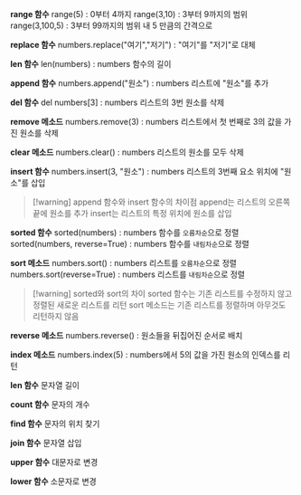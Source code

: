 **range 함수**
range(5) : 0부터 4까지
range(3,10) : 3부터 9까지의 범위
range(3,100,5) : 3부터 99까지의 범위 내 5 만큼의 간격으로

**replace 함수**
numbers.replace("여기","저기") : "여기"를 "저기"로 대체 

**len 함수**
len(numbers) : numbers 함수의 길이

**append 함수** 
numbers.append("원소") : numbers 리스트에 "원소"를 추가

**del 함수**
del numbers[3] : numbers 리스트의 3번 원소를 삭제

**remove 메소드**
numbers.remove(3) : numbers 리스트에서 첫 번째로 3의 값을 가진 원소를 삭제

**clear 메소드**
numbers.clear() : numbers 리스트의 원소를 모두 삭제

**insert 함수**
numbers.insert(3, "원소") : numbers 리스트의 3번째 요소 위치에 "원소"를 삽입

>[!warning] append 함수와 insert 함수의 차이점
>append는 리스트의 오른쪽 끝에 원소를 추가
>insert는 리스트의 특정 위치에 원소를 삽입

**sorted 함수**
sorted(numbers) : numbers 함수를 `오름차순`으로 정렬
sorted(numbers, reverse=True) : numbers 함수를 `내림차순`으로 정렬

**sort 메소드**
numbers.sort() : numbers 리스트를 `오름차순`으로 정렬
numbers.sort(reverse=True) : numbers 리스트를 `내림차순`으로 정렬

>[!warning] sorted와 sort의 차이
>sorted 함수는 기존 리스트를 수정하지 않고 정렬된 새로운 리스트를 리턴
sort 메소드는 기존 리스트를 정렬하며 아무것도 리턴하지 않음

**reverse 메소드**
numbers.reverse() : 원소들을 뒤집어진 순서로 배치

**index 메소드**
numbers.index(5) : numbers에서 5의 값을 가진 원소의 인덱스를 리턴

**len 함수**
문자열 길이

**count 함수**
문자의 개수

**find 함수**
문자의 위치 찾기

**join 함수**
문자열 삽입

**upper 함수**
대문자로 변경

**lower 함수**
소문자로 변경
